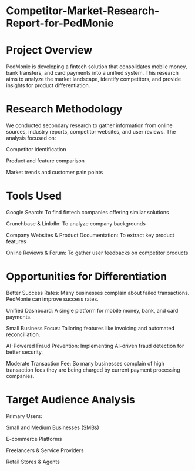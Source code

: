# Competitor-Market-Research-Report-for-PedMonie
# Project Overview
PedMonie is developing a fintech solution that consolidates mobile money, bank transfers, and card payments into a unified system. This research aims to analyze the market landscape, identify competitors, and provide insights for product differentiation.
# Research Methodology
We conducted secondary research to gather information from online sources, industry reports, competitor websites, and user reviews. The analysis focused on:

Competitor identification

Product and feature comparison

Market trends and customer pain points
# Tools Used
Google Search: To find fintech companies offering similar solutions

Crunchbase & LinkdIn: To analyze company backgrounds

Company Websites & Product Documentation: To extract key product features

Online Reviews & Forum: To gather user feedbacks on competitor products
# Opportunities for Differentiation
Better Success Rates: Many businesses complain about failed transactions. PedMonie can improve success rates.

Unified Dashboard: A single platform for mobile money, bank, and card payments.

Small Business Focus: Tailoring features like invoicing and automated reconciliation.

AI-Powered Fraud Prevention: Implementing AI-driven fraud detection for better security.

Moderate Transaction Fee: So many businesses complain of high transaction fees they are being charged by current payment processing companies.
# Target Audience Analysis
Primary Users:

Small and Medium Businesses (SMBs)

E-commerce Platforms

Freelancers & Service Providers

Retail Stores & Agents
